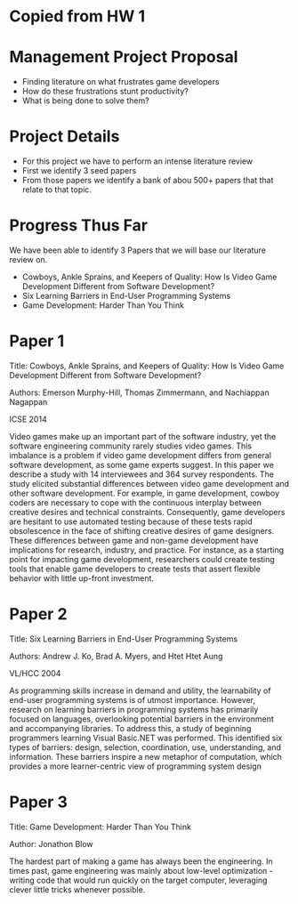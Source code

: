 # Copied from HW 1

# Management Project Proposal 

- Finding literature on what frustrates game developers
- How do these frustrations stunt productivity?
- What is being done to solve them?

# Project Details

- For this project we have to perform an intense literature review
- First we identify 3 seed papers
- From those papers we identify a bank of abou 500+ papers that that relate to that topic.

# Progress Thus Far

 We have been able to identify 3 Papers that we will base our literature review on. 

- Cowboys, Ankle Sprains, and Keepers of Quality: How Is Video Game Development Different from Software Development?
- Six Learning Barriers in End-User Programming Systems
- Game Development: Harder Than You Think

# Paper 1
Title: Cowboys, Ankle Sprains, and Keepers of Quality: How Is Video Game Development Different from Software Development?

Authors: Emerson Murphy-Hill, Thomas Zimmermann, and Nachiappan Nagappan

ICSE 2014

Video games make up an important part of the software industry, yet the software engineering community rarely studies video games. This imbalance is a problem if video game development differs from general software development, as some game experts suggest. In this paper we describe a study with 14 interviewees and 364 survey respondents. The study elicited substantial differences between video game development and other software development. For example, in game development, cowboy coders are necessary to cope with the continuous interplay between creative desires and technical constraints. Consequently, game developers are hesitant to use automated testing because of these tests rapid obsolescence in the face of shifting creative desires of game designers. These differences between game and non-game development have implications for research, industry, and practice. For instance, as a starting point for impacting game development, researchers could create testing tools that enable game developers to create tests that assert flexible behavior with little up-front investment.

# Paper 2
Title: Six Learning Barriers in End-User Programming Systems

Authors: Andrew J. Ko, Brad A. Myers, and Htet Htet Aung

VL/HCC 2004

As programming skills increase in demand and utility, the learnability of end-user programming systems is of utmost importance. However, research on learning barriers in programming systems has primarily focused on languages, overlooking potential barriers in the environment and accompanying libraries. To address this, a study of beginning programmers learning Visual Basic.NET was performed. This identified six types of barriers: design, selection, coordination, use, understanding, and information. These barriers inspire a new metaphor of computation, which provides a more learner-centric view of programming system design


# Paper 3
Title: Game Development: Harder Than You Think

Author: Jonathon Blow

The hardest part of making a game has always been the engineering. In times past, game engineering was mainly about low-level optimization - writing code that would run quickly on the target computer, leveraging clever little tricks whenever possible.